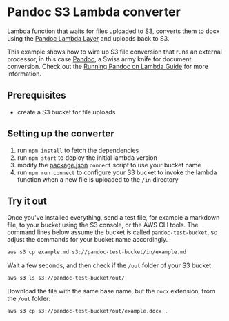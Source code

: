 # Pandoc S3 Lambda converter

Lambda function that waits for files uploaded to S3, converts them to docx using the [Pandoc Lambda Layer](https://github.com/effortless-serverless/pandoc-aws-lambda-binary) and uploads back to S3.

This example shows how to wire up S3 file conversion that runs an external processor, in this case [Pandoc](https://pandoc.org), a Swiss army knife for document conversion. Check out the [Running Pandoc on Lambda Guide](https://claudiajs.com/tutorials/pandoc-lambda.html) for more information.

## Prerequisites

* create a S3 bucket for file uploads

## Setting up the converter

1. run `npm install` to fetch the dependencies
2. run `npm start` to deploy the initial lambda version
3. modify the [package.json](package.json) `connect` script to use your bucket name
4. run `npm run connect` to configure your S3 bucket to invoke the lambda function when a new file is uploaded to the `/in` directory

## Try it out

Once you've installed everything, send a test file, for example a markdown file, to your bucket using the S3 console, or the AWS CLI tools. The command lines below assume the bucket is called `pandoc-test-bucket`, so adjust the commands for your bucket name accordingly.

```bash
aws s3 cp example.md s3://pandoc-test-bucket/in/example.md
```

Wait a few seconds, and then check if the `/out` folder of your S3 bucket

```bash
aws s3 ls s3://pandoc-test-bucket/out/
```

Download the file with the same base name, but the `docx` extension, from the `/out` folder:

```bash
aws s3 cp s3://pandoc-test-bucket/out/example.docx .
```

